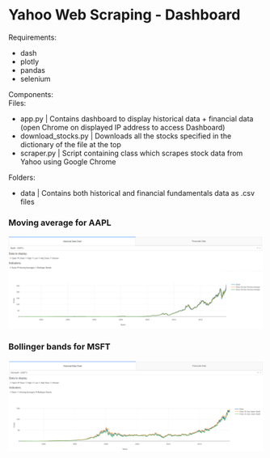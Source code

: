 # Yahoo Web Scraping - Dashboard

Requirements:
- dash
- plotly
- pandas
- selenium

Components: \
Files:
- app.py | Contains dashboard to display historical data + financial data (open Chrome on displayed IP address to access Dashboard)
- download_stocks.py | Downloads all the stocks specified in the dictionary of the file at the top
- scraper.py | Script containing class which scrapes stock data from Yahoo using Google Chrome

Folders:
- data | Contains both historical and financial fundamentals data as .csv files

### Moving average for AAPL
![Moving Average](ma_dashboard.png)
### Bollinger bands for MSFT
![Bollinger Bands](ba_dashboard.png)
